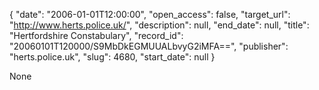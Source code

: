{
  "date": "2006-01-01T12:00:00", 
  "open_access": false, 
  "target_url": "http://www.herts.police.uk/", 
  "description": null, 
  "end_date": null, 
  "title": "Hertfordshire Constabulary", 
  "record_id": "20060101T120000/S9MbDkEGMUUALbvyG2iMFA==", 
  "publisher": "herts.police.uk", 
  "slug": 4680, 
  "start_date": null
}

None